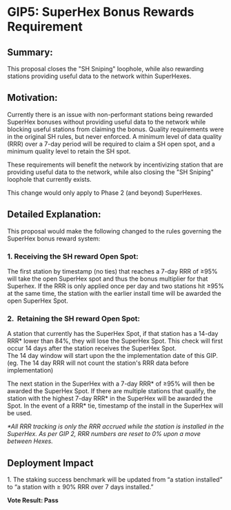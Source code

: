 GIP5: SuperHex Bonus Rewards Requirement
========================================

**Summary:**
------------

This proposal closes the "SH Sniping" loophole, while also rewarding stations providing useful data to the network within SuperHexes.

**Motivation:**
---------------

Currently there is an issue with non-performant stations being rewarded SuperHex bonuses without providing useful data to the network while blocking useful stations from claiming the bonus. Quality requirements were in the original SH rules, but never enforced. A minimum level of data quality (RRR) over a 7-day period will be required to claim a SH open spot, and a minimum quality level to retain the SH spot.

These requirements will benefit the network by incentivizing station that are providing useful data to the network, while also closing the "SH Sniping" loophole that currently exists.

This change would only apply to Phase 2 (and beyond) SuperHexes.

**Detailed Explanation:**
-------------------------

This proposal would make the following changed to the rules governing the SuperHex bonus reward system:

### **1\. Receiving the SH reward Open Spot:**

The first station by timestamp (no ties) that reaches a 7-day RRR of ≥95% will take the open SuperHex spot and thus the bonus multiplier for that Superhex. If the RRR is only applied once per day and two stations hit ≥95% at the same time, the station with the earlier install time will be awarded the open SuperHex Spot.

### **2\.  Retaining the SH reward Open Spot:**

A station that currently has the SuperHex Spot, if that station has a 14-day RRR\* lower than 84%, they will lose the SuperHex Spot. This check will first occur 14 days after the station receives the SuperHex Spot.  
The 14 day window will start upon the the implementation date of this GIP. (eg. The 14 day RRR will not count the station's RRR data before implementation)

The next station in the SuperHex with a 7-day RRR\* of ≥95% will then be awarded the SuperHex Spot. If there are multiple stations that qualify, the station with the highest 7-day RRR\* in the SuperHex will be awarded the Spot. In the event of a RRR\* tie, timestamp of the install in the SuperHex will be used.

_\*All RRR tracking is only the RRR accrued while the station is installed in the SuperHex. As per GIP 2, RRR numbers are reset to 0% upon a move between Hexes._

**Deployment Impact**
---------------------

1\. The staking success benchmark will be updated from “a station installed” to “a station with ≥ 90% RRR over 7 days installed.”
 
 **Vote Result: Pass**
